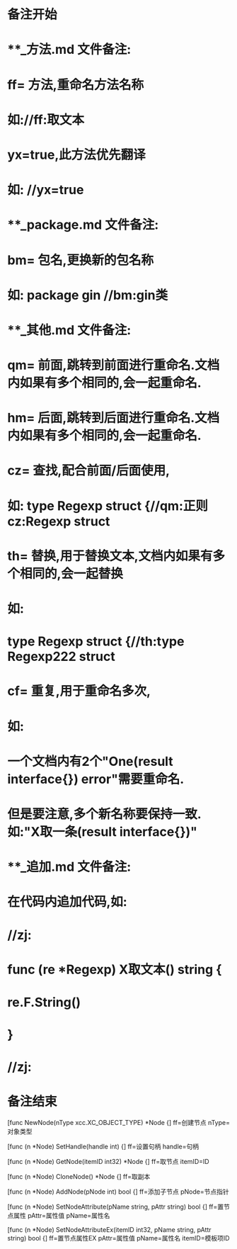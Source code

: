 # 备注开始
# **_方法.md 文件备注:
# ff= 方法,重命名方法名称
# 如://ff:取文本
#
# yx=true,此方法优先翻译
# 如: //yx=true

# **_package.md 文件备注:
# bm= 包名,更换新的包名称 
# 如: package gin //bm:gin类

# **_其他.md 文件备注:
# qm= 前面,跳转到前面进行重命名.文档内如果有多个相同的,会一起重命名.
# hm= 后面,跳转到后面进行重命名.文档内如果有多个相同的,会一起重命名.
# cz= 查找,配合前面/后面使用,
# 如: type Regexp struct {//qm:正则 cz:Regexp struct
#
# th= 替换,用于替换文本,文档内如果有多个相同的,会一起替换
# 如:
# type Regexp struct {//th:type Regexp222 struct
#
# cf= 重复,用于重命名多次,
# 如: 
# 一个文档内有2个"One(result interface{}) error"需要重命名.
# 但是要注意,多个新名称要保持一致. 如:"X取一条(result interface{})"

# **_追加.md 文件备注:
# 在代码内追加代码,如:
# //zj:
# func (re *Regexp) X取文本() string { 
# re.F.String()
# }
# //zj:
# 备注结束

[func NewNode(nType xcc.XC_OBJECT_TYPE) *Node {]
ff=创建节点
nType=对象类型

[func (n *Node) SetHandle(handle int) {]
ff=设置句柄
handle=句柄

[func (n *Node) GetNode(itemID int32) *Node {]
ff=取节点
itemID=ID

[func (n *Node) CloneNode() *Node {]
ff=取副本

[func (n *Node) AddNode(pNode int) bool {]
ff=添加子节点
pNode=节点指针

[func (n *Node) SetNodeAttribute(pName string, pAttr string) bool {]
ff=置节点属性
pAttr=属性值
pName=属性名

[func (n *Node) SetNodeAttributeEx(itemID int32, pName string, pAttr string) bool {]
ff=置节点属性EX
pAttr=属性值
pName=属性名
itemID=模板项ID
